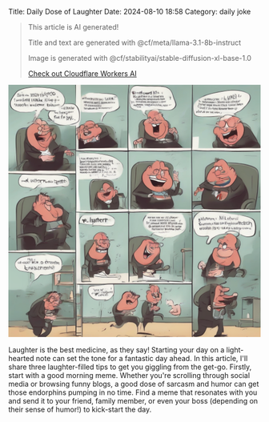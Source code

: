 Title: Daily Dose of Laughter
Date: 2024-08-10 18:58
Category: daily joke

> This article is AI generated!
> 
> Title and text are generated with @cf/meta/llama-3.1-8b-instruct
> 
> Image is generated with @cf/stabilityai/stable-diffusion-xl-base-1.0
> 
> [Check out Cloudflare Workers AI](https://developers.cloudflare.com/workers-ai/models/)


![Alt Text](images/2024-08-10-daily-dose-of-laughter.png)

Laughter is the best medicine, as they say! Starting your day on a light-hearted note can set the tone for a fantastic day ahead. In this article, I'll share three laughter-filled tips to get you giggling from the get-go. Firstly, start with a good morning meme. Whether you're scrolling through social media or browsing funny blogs, a good dose of sarcasm and humor can get those endorphins pumping in no time. Find a meme that resonates with you and send it to your friend, family member, or even your boss (depending on their sense of humor!) to kick-start the day.
